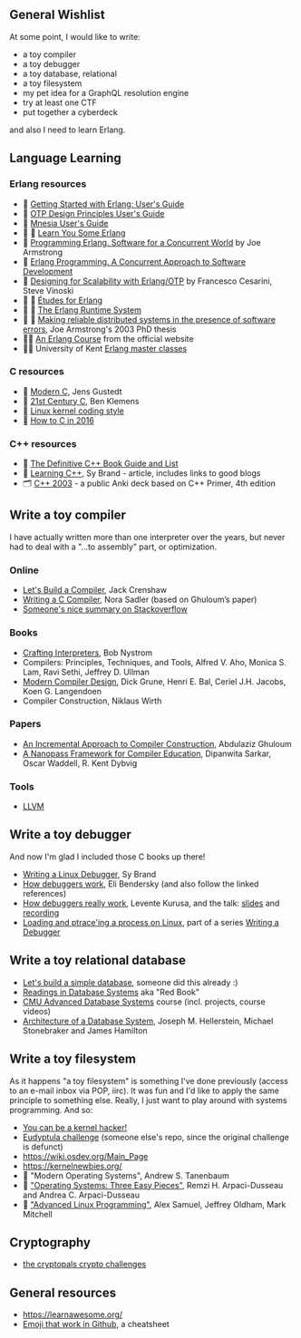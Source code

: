 ## General Wishlist

At some point, I would like to write:

- a toy compiler
- a toy debugger
- a toy database, relational
- a toy filesystem
- my pet idea for a GraphQL resolution engine
- try at least one CTF
- put together a cyberdeck 

and also I need to learn Erlang.

## Language Learning

### Erlang resources

- :link: [Getting Started with Erlang: User's Guide](http://erlang.org/doc/getting_started/users_guide.html)
- :link: [OTP Design Principles User's Guide](http://erlang.org/doc/design_principles/users_guide.html)
- :link: [Mnesia User's Guide](http://erlang.org/doc/apps/mnesia/users_guide.html)
- :book: :link: [Learn You Some Erlang](https://learnyousomeerlang.com/content)
- :book: [Programming Erlang. Software for a Concurrent World](http://shop.oreilly.com/product/9781937785536.do) by Joe Armstrong
- :book: [Erlang Programming. A Concurrent Approach to Software Development](http://shop.oreilly.com/product/9780596518189.do) 
- :book: [Designing for Scalability with Erlang/OTP](http://shop.oreilly.com/product/0636920024149.do) by Francesco Cesarini, Steve Vinoski
- :book: :link: [Études for Erlang](https://github.com/oreillymedia/etudes-for-erlang)
- :book: :link: [The Erlang Runtime System](https://blog.stenmans.org/theBeamBook/)
- :notebook: :link: [Making reliable distributed systems in the presence of software errors](https://erlang.org/download/armstrong_thesis_2003.pdf), Joe Armstrong's 2003 PhD thesis
- :woman_student: [An Erlang Course](https://www.erlang.org/course) from the official website
- :woman_student: University of Kent [Erlang master classes](https://www.cs.kent.ac.uk/ErlangMasterClasses/)

### C resources

- :book: [Modern C](https://modernc.gforge.inria.fr/), Jens Gustedt
- :book: [21st Century C](http://shop.oreilly.com/product/0636920025108.do), Ben Klemens
- :link: [Linux kernel coding style](https://www.kernel.org/doc/html/latest/process/coding-style.html)
- :link: [How to C in 2016](https://matt.sh/howto-c)

### C++ resources

- :link: [The Definitive C++ Book Guide and List](https://stackoverflow.com/questions/388242/the-definitive-c-book-guide-and-list)
- :link: [Learning C++](https://blog.tartanllama.xyz/learning-cpp/), Sy Brand - article, includes links to good blogs
- :card_index_dividers: [C++ 2003](https://ankiweb.net/shared/info/1219517843) - a public Anki deck based on C++ Primer, 4th edition

## Write a toy compiler

I have actually written more than one interpreter over the years, but never had to deal with a "...to assembly" part, or optimization.

### Online

- [Let's Build a Compiler](https://compilers.iecc.com/crenshaw/), Jack Crenshaw
- [Writing a C Compiler](https://norasandler.com/archive/), Nora Sadler (based on Ghuloum’s paper)
- [Someone's nice summary on Stackoverflow](https://softwareengineering.stackexchange.com/a/165558)

### Books

- [Crafting Interpreters](https://craftinginterpreters.com/), Bob Nystrom
- Compilers: Principles, Techniques, and Tools, Alfred V. Aho, Monica S. Lam, Ravi Sethi, Jeffrey D. Ullman
- [Modern Compiler Design](https://dickgrune.com/Books/MCD_2nd_Edition/), Dick Grune, Henri E. Bal, Ceriel J.H. Jacobs, Koen G. Langendoen
- Compiler Construction, Niklaus Wirth

### Papers

- [An Incremental Approach to Compiler Construction](http://scheme2006.cs.uchicago.edu/11-ghuloum.pdf), Abdulaziz Ghuloum
- [A Nanopass Framework for Compiler Education](https://www.semanticscholar.org/paper/A-Nanopass-Framework-for-Compiler-Education%E2%88%97-Sarkar-Waddell/ef63ccac82166f1062b05c79c00e8930c191307a), Dipanwita Sarkar, Oscar Waddell, R. Kent Dybvig

### Tools

- [LLVM](https://llvm.org)

## Write a toy debugger

And now I'm glad I included those C books up there!

- [Writing a Linux Debugger](https://blog.tartanllama.xyz/posts/), Sy Brand
- [How debuggers work](https://eli.thegreenplace.net/tag/debuggers), Eli Bendersky (and also follow the linked references)
- [How debuggers really work](https://github.com/levex/debugger-talk/blob/master/article_opensourcecom/article.md), Levente Kurusa, and the talk: [slides](https://github.com/levex/debugger-talk/tree/master/talk) and [recording](https://archive.org/details/lca2018-Lets_write_a_Debugger)
- [Loading and ptrace'ing a process on Linux](http://system.joekain.com/2015/06/08/debugger.html), part of a series [Writing a Debugger](http://system.joekain.com/debugger/)

## Write a toy relational database

- [Let's build a simple database](https://cstack.github.io/db_tutorial/), someone did this already :)
- [Readings in Database Systems](http://www.redbook.io) aka "Red Book"
- [CMU Advanced Database Systems](https://15445.courses.cs.cmu.edu/fall2019/) course (incl. projects, course videos)
- [Architecture of a Database System](https://dsf.berkeley.edu/papers/fntdb07-architecture.pdf), Joseph M. Hellerstein, Michael Stonebraker and James Hamilton

## Write a toy filesystem

As it happens "a toy filesystem" is something I've done previously (access to an e-mail inbox via POP, iirc). It was fun and I'd like to apply the same principle to something else. Really, I just want to play around with systems programming. And so:

- [You can be a kernel hacker!](https://jvns.ca/blog/2014/09/18/you-can-be-a-kernel-hacker/)
- [Eudyptula challenge](https://github.com/agelastic/eudyptula) (someone else's repo, since the original challenge is defunct)
- https://wiki.osdev.org/Main_Page
- https://kernelnewbies.org/
- :book: "Modern Operating Systems", Andrew S. Tanenbaum
- :book: ["Operating Systems: Three Easy Pieces"](http://pages.cs.wisc.edu/~remzi/OSTEP/), Remzi H. Arpaci-Dusseau and Andrea C. Arpaci-Dusseau
- :book: ["Advanced Linux Programming"](https://www.oreilly.com/library/view/advanced-linux-programming/0735710430/), Alex Samuel, Jeffrey Oldham, Mark Mitchell

## Cryptography

- [the cryptopals crypto challenges](https://cryptopals.com/)

## General resources

- https://learnawesome.org/
- [Emoji that work in Github](https://github.com/ikatyang/emoji-cheat-sheet/blob/master/README.md), a cheatsheet
